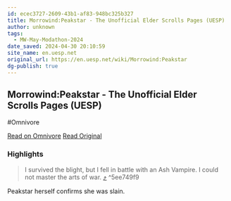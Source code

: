 ```yaml
---
id: ecec3727-2609-43b1-af83-948bc325b327
title: Morrowind:Peakstar - The Unofficial Elder Scrolls Pages (UESP)
author: unknown
tags:
  - MW-May-Modathon-2024
date_saved: 2024-04-30 20:10:59
site_name: en.uesp.net
original_url: https://en.uesp.net/wiki/Morrowind:Peakstar
dg-publish: true
---
```


## Morrowind:Peakstar - The Unofficial Elder Scrolls Pages (UESP)
#Omnivore

[Read on Omnivore](https://omnivore.app/me/morrowind-peakstar-the-unofficial-elder-scrolls-pages-uesp-18f2e0e8263)
[Read Original](https://en.uesp.net/wiki/Morrowind:Peakstar)

### Highlights

> I survived the blight, but I fell in battle with an Ash Vampire. I could not master the arts of war. [⤴️](https://omnivore.app/me/morrowind-peakstar-the-unofficial-elder-scrolls-pages-uesp-18f2e0e8263#5ee749f9-af84-4ac8-8a9f-90292dd14201)  ^5ee749f9

Peakstar herself confirms she was slain.

